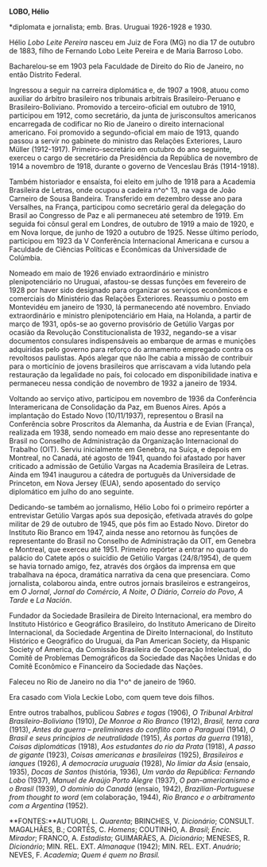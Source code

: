 **LOBO, Hélio**

\*diplomata e jornalista; emb. Bras. Uruguai 1926-1928 e 1930.

Hélio *Lobo Leite Pereira* nasceu em Juiz de Fora (MG) no dia 17 de
outubro de 1883, filho de Fernando Lobo Leite Pereira e de Maria Barroso
Lobo.

Bacharelou-se em 1903 pela Faculdade de Direito do Rio de Janeiro, no
então Distrito Federal.

Ingressou a seguir na carreira diplomática e, de 1907 a 1908, atuou como
auxiliar do árbitro brasileiro nos tribunais arbitrais
Brasileiro-Peruano e Brasileiro-Boliviano. Promovido a terceiro-oficial
em outubro de 1910, participou em 1912, como secretário, da junta de
jurisconsultos americanos encarregada de codificar no Rio de Janeiro o
direito internacional americano. Foi promovido a segundo-oficial em maio
de 1913, quando passou a servir no gabinete do ministro das Relações
Exteriores, Lauro Müller (1912-1917). Primeiro-secretário em outubro do
ano seguinte, exerceu o cargo de secretário da Presidência da República
de novembro de 1914 a novembro de 1918, durante o governo de Venceslau
Brás (1914-1918).

Também historiador e ensaísta, foi eleito em julho de 1918 para a
Academia Brasileira de Letras, onde ocupou a cadeira n^o^ 13, na vaga de
João Carneiro de Sousa Bandeira. Transferido em dezembro desse ano para
Versalhes, na França, participou como secretário geral da delegação do
Brasil ao Congresso de Paz e ali permaneceu até setembro de 1919. Em
seguida foi cônsul geral em Londres, de outubro de 1919 a maio de 1920,
e em Nova Iorque, de junho de 1920 a outubro de 1925. Nesse último
período, participou em 1923 da V Conferência Internacional Americana e
cursou a Faculdade de Ciências Políticas e Econômicas da Universidade de
Colúmbia.

Nomeado em maio de 1926 enviado extraordinário e ministro
plenipotenciário no Uruguai, afastou-se dessas funções em fevereiro de
1928 por haver sido designado para organizar os serviços econômicos e
comerciais do Ministério das Relações Exteriores. Reassumiu o posto em
Montevidéu em janeiro de 1930, lá permanecendo até novembro. Enviado
extraordinário e ministro plenipotenciário em Haia, na Holanda, a partir
de março de 1931, opôs-se ao governo provisório de Getúlio Vargas por
ocasião da Revolução Constitucionalista de 1932, negando-se a visar
documentos consulares indispensáveis ao embarque de armas e munições
adquiridas pelo governo para reforço do armamento empregado contra os
revoltosos paulistas. Após alegar que não lhe cabia a missão de
contribuir para o morticínio de jovens brasileiros que arriscavam a vida
lutando pela restauração da legalidade no país, foi colocado em
disponibilidade inativa e permaneceu nessa condição de novembro de 1932
a janeiro de 1934.

Voltando ao serviço ativo, participou em novembro de 1936 da Conferência
Interamericana de Consolidação da Paz, em Buenos Aires. Após a
implantação do Estado Novo (10/11/1937), representou o Brasil na
Conferência sobre Proscritos da Alemanha, da Áustria e de Evian
(França), realizada em 1938, sendo nomeado em maio desse ano
representante do Brasil no Conselho de Administração da Organização
Internacional do Trabalho (OIT). Serviu inicialmente em Genebra, na
Suíça, e depois em Montreal, no Canadá, até agosto de 1941, quando foi
afastado por haver criticado a admissão de Getúlio Vargas na Academia
Brasileira de Letras. Ainda em 1941 inaugurou a cátedra de português da
Universidade de Princeton, em Nova Jersey (EUA), sendo aposentado do
serviço diplomático em julho do ano seguinte.

Dedicando-se também ao jornalismo, Hélio Lobo foi o primeiro repórter a
entrevistar Getúlio Vargas após sua deposição, efetivada através do
golpe militar de 29 de outubro de 1945, que pôs fim ao Estado Novo.
Diretor do Instituto Rio Branco em 1947, ainda nesse ano retornou às
funções de representante do Brasil no Conselho de Administração da OIT,
em Genebra e Montreal, que exerceu até 1951. Primeiro repórter a entrar
no quarto do palácio do Catete após o suicídio de Getúlio Vargas
(24/8/1954), de quem se havia tornado amigo, fez, através dos órgãos da
imprensa em que trabalhava na época, dramática narrativa da cena que
presenciara. Como jornalista, colaborou ainda, entre outros jornais
brasileiros e estrangeiros, em *O Jornal*, *Jornal do Comércio*, *A
Noite*, *O Diário*, *Correio do Povo*, *A Tarde* e *La Nación*.

Fundador da Sociedade Brasileira de Direito Internacional, era membro do
Instituto Histórico e Geográfico Brasileiro, do Instituto Americano de
Direito Internacional, da Sociedade Argentina de Direito Internacional,
do Instituto Histórico e Geográfico do Uruguai, da Pan American Society,
da Hispanic Society of America, da Comissão Brasileira de Cooperação
Intelectual, do Comitê de Problemas Demográficos da Sociedade das Nações
Unidas e do Comitê Econômico e Financeiro da Sociedade das Nações.

Faleceu no Rio de Janeiro no dia 1^o^ de janeiro de 1960.

Era casado com Viola Leckie Lobo, com quem teve dois filhos.

Entre outros trabalhos, publicou *Sabres e togas* (1906), *O Tribunal
Arbitral Brasileiro-Boliviano* (1910), *De Monroe a Rio Branco* (1912),
*Brasil, terra cara* (1913), *Antes da guerra – preliminares do conflito
com o Paraguai* (1914), *O Brasil e seus princípios de neutralidade*
(1915), *Às portas da guerra* (1918), *Coisas diplomáticas* (1918), *Aos
estudantes do rio da Prata* (1918), *A passo de gigante* (1923), *Coisas
americanas e brasileiras* (1925), *Brasileiros e ianques* (1926), *A
democracia uruguaia* (1928), *No limiar da Ásia* (ensaio, 1935), *Docas
de Santos* (história, 1936), *Um varão da República: Fernando Lobo*
(1937), *Manuel de Araújo Porto Alegre* (1937), *O pan-americanismo e o
Brasil* (1939), *O domínio do Canadá* (ensaio, 1942),
*Brazilian-Portuguese from thought to word* (em colaboração, 1944), *Rio
Branco e o arbitramento com a Argentina* (1952).

**FONTES:**AUTUORI, L. *Quarenta*; BRINCHES, V. *Dicionário*; CONSULT.
MAGALHÃES, B.; CORTÉS, C. *Homens*; COUTINHO, A. *Brasil*; *Encic.
Mirador*; FRANCO, A. *Estadista*; GUIMARÃES, A. *Dicionário*; MENESES,
R. *Dicionário*; MIN. REL. EXT. *Almanaque* (1942); MIN. REL. EXT.
*Anuário*; NEVES, F. *Academia*; *Quem é quem no Brasil.*
